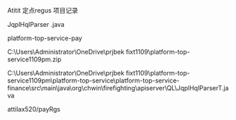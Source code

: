 Atitit 定点regus 项目记录


JqplHqlParser .java

platform-top-service-pay

C:\Users\Administrator\OneDrive\prjbek fixt1109\platform-top-service1109pm.zip

C:\Users\Administrator\OneDrive\prjbek fixt1109\platform-top-service1109pm\platform-top-service\platform-top-service-finance\src\main\java\org\chwin\firefighting\apiserver\QL\JqplHqlParserT.java


attilax520/payRgs


